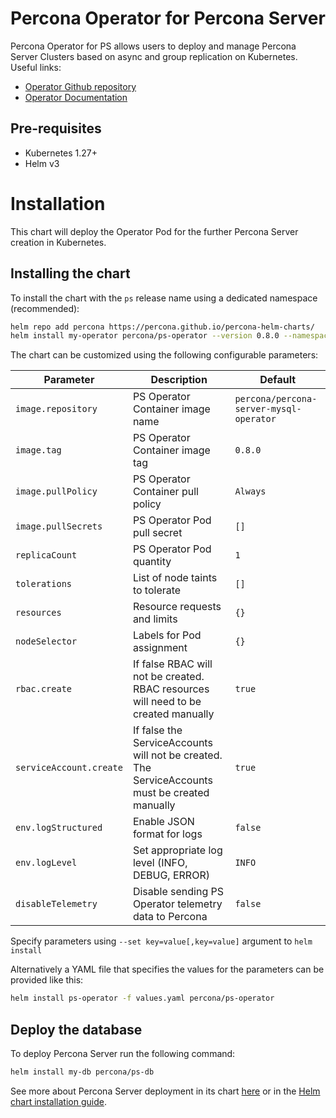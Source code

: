 # Percona Operator for Percona Server

Percona Operator for PS allows users to deploy and manage Percona Server Clusters based on async and group replication on Kubernetes.
Useful links:
- [Operator Github repository](https://github.com/percona/percona-server-mysql-operator)
- [Operator Documentation](https://www.percona.com/doc/kubernetes-operator-for-mysql/ps/index.html)

## Pre-requisites
* Kubernetes 1.27+
* Helm v3

# Installation

This chart will deploy the Operator Pod for the further Percona Server creation in Kubernetes.

## Installing the chart

To install the chart with the `ps` release name using a dedicated namespace (recommended):

```sh
helm repo add percona https://percona.github.io/percona-helm-charts/
helm install my-operator percona/ps-operator --version 0.8.0 --namespace my-namespace
```

The chart can be customized using the following configurable parameters:

| Parameter               | Description                                                                                    | Default                                 |
| ----------------------- | ---------------------------------------------------------------------------------------------- | --------------------------------------- |
| `image.repository`      | PS Operator Container image name                                                               | `percona/percona-server-mysql-operator` |
| `image.tag`             | PS Operator Container image tag                                                                | `0.8.0`                                 |
| `image.pullPolicy`      | PS Operator Container pull policy                                                              | `Always`                                |
| `image.pullSecrets`     | PS Operator Pod pull secret                                                                    | `[]`                                    |
| `replicaCount`          | PS Operator Pod quantity                                                                       | `1`                                     |
| `tolerations`           | List of node taints to tolerate                                                                | `[]`                                    |
| `resources`             | Resource requests and limits                                                                   | `{}`                                    |
| `nodeSelector`          | Labels for Pod assignment                                                                      | `{}`                                    |
| `rbac.create`           | If false RBAC will not be created. RBAC resources will need to be created manually             | `true`                                  |
| `serviceAccount.create` | If false the ServiceAccounts will not be created. The ServiceAccounts must be created manually | `true`                                  |
| `env.logStructured`     | Enable JSON format for logs                                                                    | `false`                                 |
| `env.logLevel`          | Set appropriate log level (INFO, DEBUG, ERROR)                                                 | `INFO`                                  |
| `disableTelemetry`      | Disable sending PS Operator telemetry data to Percona                                          | `false`                                 |


Specify parameters using `--set key=value[,key=value]` argument to `helm install`

Alternatively a YAML file that specifies the values for the parameters can be provided like this:

```sh
helm install ps-operator -f values.yaml percona/ps-operator
```

## Deploy the database

To deploy Percona Server run the following command:

```sh
helm install my-db percona/ps-db
```

See more about Percona Server deployment in its chart [here](https://github.com/percona/percona-helm-charts/tree/main/charts/ps-db) or in the [Helm chart installation guide](https://www.percona.com/doc/kubernetes-operator-for-mysql/helm.html).
